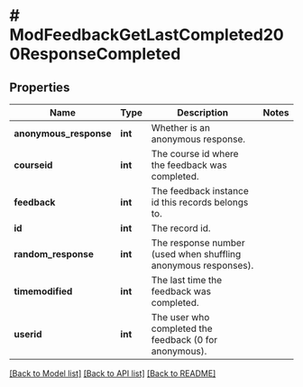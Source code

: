 # # ModFeedbackGetLastCompleted200ResponseCompleted

## Properties

Name | Type | Description | Notes
------------ | ------------- | ------------- | -------------
**anonymous_response** | **int** | Whether is an anonymous response. |
**courseid** | **int** | The course id where the feedback was completed. |
**feedback** | **int** | The feedback instance id this records belongs to. |
**id** | **int** | The record id. |
**random_response** | **int** | The response number (used when shuffling anonymous responses). |
**timemodified** | **int** | The last time the feedback was completed. |
**userid** | **int** | The user who completed the feedback (0 for anonymous). |

[[Back to Model list]](../../README.md#models) [[Back to API list]](../../README.md#endpoints) [[Back to README]](../../README.md)
